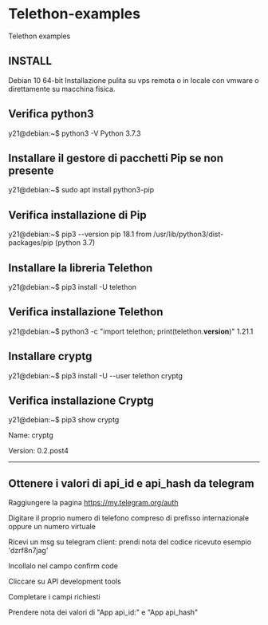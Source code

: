 # Telethon-examples
Telethon examples

INSTALL
-------------------------
Debian 10 64-bit
Installazione pulita su vps remota o in locale con vmware o direttamente su macchina fisica.

Verifica python3
----------------------------------------------------------------------------------------------------
y21@debian:~$ python3 -V
Python 3.7.3

Installare il gestore di pacchetti Pip se non presente
----------------------------------------------------------------------------------------------------
y21@debian:~$ sudo apt install python3-pip

Verifica installazione di Pip
----------------------------------------------------------------------------------------------------
y21@debian:~$ pip3 --version
pip 18.1 from /usr/lib/python3/dist-packages/pip (python 3.7)

Installare la libreria Telethon
----------------------------------------------------------------------------------------------------
y21@debian:~$ pip3 install -U telethon

Verifica installazione Telethon
----------------------------------------------------------------------------------------------------
y21@debian:~$ python3 -c "import telethon; print(telethon.__version__)"
1.21.1

Installare cryptg
----------------------------------------------------------------------------------------------------
y21@debian:~$ pip3 install -U --user telethon cryptg

Verifica installazione Cryptg
----------------------------------------------------------------------------------------------------
y21@debian:~$ pip3 show cryptg

Name: cryptg

Version: 0.2.post4

----------------------------------------------------------------------------------------------------
Ottenere i valori di api_id e api_hash da telegram
----------------------------------------------------------------------------------------------------
Raggiungere la pagina https://my.telegram.org/auth

Digitare il proprio numero di telefono compreso di prefisso internazionale oppure un numero virtuale

Ricevi un msg su telegram client: prendi nota del codice ricevuto esempio 'dzrf8n7jag'

Incollalo nel campo confirm code

Cliccare su API development tools

Completare i campi richiesti

Prendere nota dei valori di "App api_id:" e "App api_hash"

